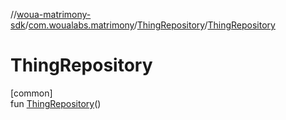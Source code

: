 //[woua-matrimony-sdk](../../../index.md)/[com.woualabs.matrimony](../index.md)/[ThingRepository](index.md)/[ThingRepository](-thing-repository.md)

# ThingRepository

[common]\
fun [ThingRepository](-thing-repository.md)()
